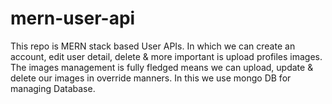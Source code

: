 # mern-user-api
This repo is MERN stack based User APIs. In which we can create an account, edit user detail, delete &amp; more important is upload profiles images. The images management is fully fledged means we can upload, update &amp; delete our images in override manners. In this we use mongo DB for managing Database.
